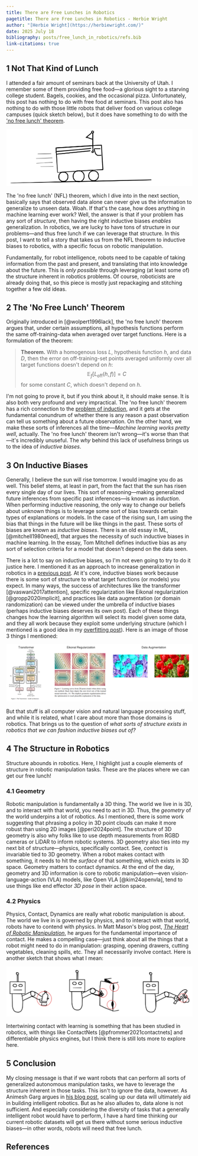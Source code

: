 ```yaml
---
title: There are Free Lunches in Robotics
pagetitle: There are Free Lunches in Robotics - Herbie Wright
author: "[Herbie Wright](https://herbiewright.com/)"
date: 2025 July 18
bibliography: posts/free_lunch_in_robotics/refs.bib
link-citations: true
---
```


## 1 Not That Kind of Lunch

I attended a fair amount of seminars back at the University of Utah. I remember some of them providing free food—a glorious sight to a starving college student. Bagels, cookies, and the occasional pizza. Unfortunately, this post has nothing to do with free food at seminars. This post also has nothing to do with those little robots that deliver food on various college campuses (quick sketch below), but it does have something to do with the ['no free lunch' theorem](https://en.wikipedia.org/wiki/No_free_lunch_theorem).

![](delivery_robot.png)

The 'no free lunch' (NFL) theorem, which I dive into in the next section, basically says that observed data alone can never give us the information to generalize to unseen data. Woah. If that's the case, how does anything in machine learning ever work? Well, the answer is that if your problem has any sort of *structure*, then having the right inductive biases *enables* generalization. In robotics, we are lucky to have tons of structure in our problems—and thus free lunch if we can leverage that structure. In this post, I want to tell a story that takes us from the NFL theorem to inductive biases to robotics, with a specific focus on robotic manipulation.

Fundamentally, for robot intelligence, robots need to be capable of taking information from the past and present, and translating that into knowledge about the future. This is *only possible* through leveraging (at least some of) the structure inherent in robotics problems. Of course, roboticists are already doing that, so this piece is mostly just repackaging and stitching together a few old ideas.

## 2 The 'No Free Lunch' Theorem

Originally introduced in [@wolpert1996lack], the 'no free lunch' theorem argues that, under certain assumptions, all hypothesis functions perform the same off-training-data when averaged over target functions. Here is a formulation of the theorem:

> **Theorem.** With a homogenous loss $L$, hypothesis function $h$, and data $D$, then the error on off-training-set points averaged uniformly over all target functions doesn't depend on $h$: 
> $$ \mathbb E_f [L_\text{off} (h, f)] = C $$
> for some constant $C$, which doesn't depend on $h$.

I'm not going to prove it, but if you think about it, it should make sense. It is also both very profound and very impractical. The 'no free lunch' theorem has a rich connection to the [problem of induction](https://en.wikipedia.org/wiki/Problem_of_induction), and it gets at the fundamental conundrum of whether there is any reason a past observation can tell us something about a future observation. On the other hand, we make these sorts of inferences all the time—*Machine learning works pretty well*, actually. The 'no free lunch' theorem isn't wrong—it's worse than that—it's incredibly unuseful. The *why* behind this lack of usefulness brings us to the idea of *inductive biases*.

## 3 On Inductive Biases

Generally, I believe the sun will rise tomorrow. I would imagine you do as well. This belief stems, at least in part, from the fact that the sun has risen every single day of our lives. This sort of reasoning—making generalized future inferences from specific past inferences—is known as *induction*. When performing inductive reasoning, the only way to change our beliefs about unknown things is to leverage some sort of bias towards certain types of explanations or models. In the case of the rising sun, I am using the bias that things in the future will be like things in the past. These sorts of biases are known as *inductive biases*. There is an old essay in ML, [@mitchell1980need], that argues the necessity of such inductive biases in machine learning. In the essay, Tom Mitchell defines inductive bias as any sort of selection criteria for a model that doesn't depend on the data seen.

There is a lot to say on inductive biases, so I'm not even going to try to do it justice here. I mentioned it as an approach to increase generalization in robotics in a [previous post](/posts/robustness_and_robotics/). At it's core, inductive biases work because there is some sort of structure to what target functions (or models) you expect. In many ways, the success of architectures like the transformer [@vaswani2017attention], specific regularization like Eikonal regularization [@gropp2020implicit], and practices like data augmentation (or domain randomization) can be viewed under the umbrella of inductive biases (perhaps inductive biases deserves its own post). Each of these things changes how the learning algorithm will select its model given some data, and they all work because they exploit some underlying structure (which I mentioned is a good idea in my [overfitting post](/posts/overfitting_is_fine)). Here is an image of those 3 things I mentioned:  

![](inductive_bias.png)

But that stuff is all computer vision and natural language processing stuff, and while it is related, what I care about more than those domains is robotics. That brings us to the question of *what sorts of structure exists in robotics that we can fashion inductive biases out of?* 

## 4 The Structure in Robotics

Structure abounds in robotics. Here, I highlight just a couple elements of structure in robotic manipulation tasks. These are the places where we can get our free lunch!

### 4.1 Geometry

Robotic manipulation is fundamentally a 3D thing. The world we live in is 3D, and to interact with that world, you need to act in 3D. Thus, the *geometry* of the world underpins a lot of robotics. As I mentioned, there is some work suggesting that phrasing a policy in 3D point clouds can make it more robust than using 2D images [@peri2024point]. The structure of 3D geometry is also why folks like to use depth measurements from RGBD cameras or LiDAR to inform robotic systems. 3D geometry also ties into my next bit of structure—physics, specifically contact. See, *contact* is invariable tied to 3D geometry. When a robot makes contact with something, it needs to hit the *surface* of that something, which exists in 3D space. Geometry matters to contact dynamics. At the end of the day, geometry and 3D information is core to robotic manipulation—even vision-language-action (VLA) models, like Open VLA [@kim24openvla], tend to use things like end effector *3D pose* in their action space. 

### 4.2 Physics

Physics, Contact, Dynamics are really what robotic manipulation is about. The world we live in is governed by physics, and to interact with that world, robots have to contend with physics. In Matt Mason's blog post, [*The Heart of Robotic Manipulation*](https://mtmason.com/the-heart-of-robotic-manipulation/), he argues for the fundamental importance of contact. He makes a compelling case—just think about all the things that a robot might need to do in manipulation: grasping, opening drawers, cutting vegetables, cleaning spills, etc. They all necessarily involve contact. Here is another sketch that shows what I mean:

![](physics.png)

Intertwining contact with learning is something that has been studied in robotics, with things like ContactNets [@pfrommer2021contactnets] and differentiable physics engines, but I think there is still lots more to explore here. 

## 5 Conclusion

My closing message is that if we want robots that can perform all sorts of generalized autonomous manipulation tasks, we have to leverage the structure inherent in those tasks. This isn't to ignore the data, however. As Animesh Garg argues in [his blog post](https://praxiscurrents.substack.com/p/the-age-of-empiricism-in-physical), scaling up our data will ultimately aid in building intelligent robotics. But as he also alludes to, data alone is not sufficient. And especially considering the diversity of tasks that a generally intelligent robot would have to perform, I have a hard time thinking our current robotic datasets will get us there without some serious inductive biases—in other words, robots will need that free lunch.

## References



